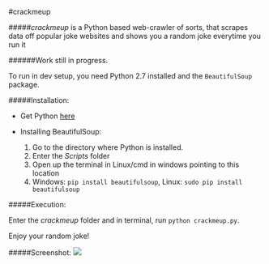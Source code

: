 #crackmeup

#####*crackmeup* is a Python based web-crawler of sorts, that scrapes data off popular joke websites and shows you a random joke everytime you run it

######Work still in progress.

To run in dev setup, you need  Python 2.7 installed and the `BeautifulSoup` package.

#####Installation:

* Get Python [here](https://www.python.org/downloads/)

* Installing BeautifulSoup:
    1. Go to the directory where Python is installed.
    2. Enter the *Scripts* folder
    3. Open up the terminal in Linux/cmd in windows pointing to this location
    4. Windows: `pip install beautifulsoup`, Linux: `sudo pip install beautifulsoup`

#####Execution:

Enter the *crackmeup* folder and in terminal, run `python crackmeup.py`.

Enjoy your random joke!

#####Screenshot:
![](http://i.imgur.com/lOGf3Pi.png)
